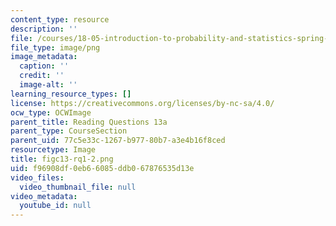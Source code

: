 ```yaml
---
content_type: resource
description: ''
file: /courses/18-05-introduction-to-probability-and-statistics-spring-2014/f96908df0eb66085ddb067876535d13e_figc13-rq1-2.png
file_type: image/png
image_metadata:
  caption: ''
  credit: ''
  image-alt: ''
learning_resource_types: []
license: https://creativecommons.org/licenses/by-nc-sa/4.0/
ocw_type: OCWImage
parent_title: Reading Questions 13a
parent_type: CourseSection
parent_uid: 77c5e33c-1267-b977-80b7-a3e4b16f8ced
resourcetype: Image
title: figc13-rq1-2.png
uid: f96908df-0eb6-6085-ddb0-67876535d13e
video_files:
  video_thumbnail_file: null
video_metadata:
  youtube_id: null
---
```

